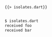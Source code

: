 <!--
title: Isolates
-->

<pre>
<code class="hljs dart">{{> isolates.dart}}
</code>
</pre>

```bash
$ isolates.dart
received foo
received bar
```

